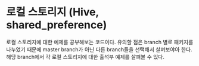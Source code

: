 # 로컬 스토리지 (Hive, shared_preference)

로컬 스토리지에 대한 예제를 공부해보는 코드이다. 유의할 점은 branch 별로 패키지를 나누었기 때문에 master branch가 아닌 다른 branch들을 선택해서 살펴보야아 한다. 해당 branch에서 각 로컬 스토리지에 대한 출석부 예제를 살펴볼 수 있다.

